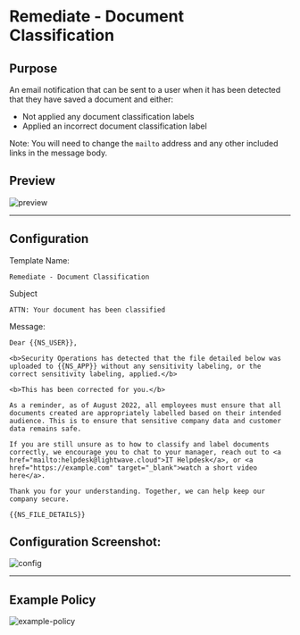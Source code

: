 # Remediate - Document Classification
## Purpose
An email notification that can be sent to a user when it has been detected that they have saved a document and either:
* Not applied any document classification labels
* Applied an incorrect document classification label

Note: You will need to change the `mailto` address and any other included links in the message body.

## Preview
![preview](https://i.imgur.com/K207RSV.png)

---

## Configuration
Template Name:
```
Remediate - Document Classification
```

Subject
```
ATTN: Your document has been classified
```

Message:
```
Dear {{NS_USER}},

<b>Security Operations has detected that the file detailed below was uploaded to {{NS_APP}} without any sensitivity labeling, or the correct sensitivity labeling, applied.</b>

<b>This has been corrected for you.</b>

As a reminder, as of August 2022, all employees must ensure that all documents created are appropriately labelled based on their intended audience. This is to ensure that sensitive company data and customer data remains safe.

If you are still unsure as to how to classify and label documents correctly, we encourage you to chat to your manager, reach out to <a href="mailto:helpdesk@lightwave.cloud">IT Helpdesk</a>, or <a href="https://example.com" target="_blank">watch a short video here</a>.

Thank you for your understanding. Together, we can help keep our company secure.

{{NS_FILE_DETAILS}}
```

## Configuration Screenshot:
![config](https://i.imgur.com/49t9GRU.png)

---

## Example Policy

![example-policy](https://i.imgur.com/d5z096R.png)